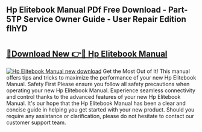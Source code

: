 ## Hp Elitebook Manual PDf Free Download - Part-5TP Service Owner Guide - User Repair Edition fIhYD

# <h2><a href="http://cf2460.oget.top/?id=Hp+Elitebook+Manual">🔗Download New 👉🔴 Hp Elitebook Manual</a></h2>

[![Hp Elitebook Manual new download](https://i.imgur.com/5g1atiW.png)](http://cf2460.oget.top/?id=Hp+Elitebook+Manual)
Get the Most Out of It! This manual offers tips and tricks to maximize the performance of your new Hp Elitebook Manual. Safety First Please ensure you follow all safety precautions when operating your new Hp Elitebook Manual. Experience seamless connectivity and control thanks to the advanced features of your new Hp Elitebook Manual. It's our hope that the Hp Elitebook Manual has been a clear and concise guide in helping you get started with your new product. Should you require any assistance or clarification, please do not hesitate to contact our customer support team.
